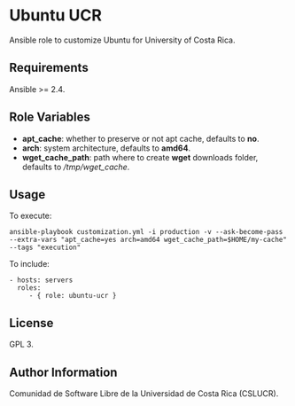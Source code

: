 Ubuntu UCR
===========

Ansible role to customize Ubuntu for University of Costa Rica.

Requirements
------------

Ansible >= 2.4.

Role Variables
--------------

- **apt_cache**: whether to preserve or not apt cache, defaults to **no**.
- **arch**: system architecture, defaults to **amd64**.
- **wget_cache_path**: path where to create **wget** downloads folder, defaults to */tmp/wget_cache*.

Usage
-----

To execute:

    ansible-playbook customization.yml -i production -v --ask-become-pass --extra-vars "apt_cache=yes arch=amd64 wget_cache_path=$HOME/my-cache" --tags "execution"

To include:

    - hosts: servers
      roles:
         - { role: ubuntu-ucr }

License
-------

GPL 3.

Author Information
------------------

Comunidad de Software Libre de la Universidad de Costa Rica (CSLUCR).
